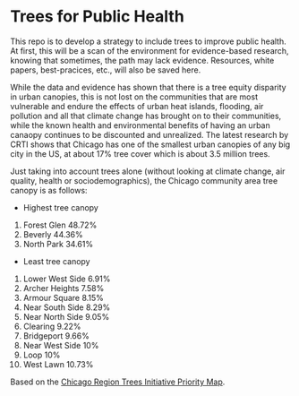# Trees for Public Health

This repo is to develop a strategy to include trees to improve public health. At first, this will be a scan of the environment for evidence-based research, knowing that sometimes, the path may lack evidence. Resources, white papers, best-pracices, etc., will also be saved here.

While the data and evidence has shown that there is a tree equity disparity in urban canopies, this is not lost on the communities that are most vulnerable and endure the effects of urban heat islands, flooding, air pollution and all that climate change has brought on to their communities, while the known health and environmental benefits of having an urban canaopy continues to be discounted and unrealized.  The latest research by CRTI shows that Chicago has one of the smallest urban canopies of any big city in the US, at about 17% tree cover which is about 3.5 million trees.

Just taking into account trees alone (without looking at climate change, air quality, health or sociodemographics), the Chicago community area tree canopy is as follows:

* Highest tree canopy
1.  Forest Glen 48.72%
2.  Beverly 44.36%
3.  North Park 34.61%

* Least tree canopy
1.  Lower West Side 6.91%
2.  Archer Heights 7.58%
3.  Armour Square 8.15%
4.  Near South Side 8.29%
5.  Near North Side 9.05%
6.  Clearing 9.22%
7.  Bridgeport 9.66%
8.  Near West Side 10%
9.  Loop 10%
10. West Lawn 10.73%

Based on the [Chicago Region Trees Initiative Priority Map](https://mortonarb.maps.arcgis.com/apps/View/index.html?appid=0700702eb8fa4c31a4d957d71a09d690).
